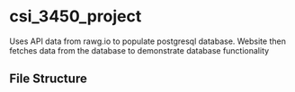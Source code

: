 # csi_3450_project
Uses API data from rawg.io to populate postgresql database.  Website then fetches data from the database to demonstrate database functionality

## File Structure